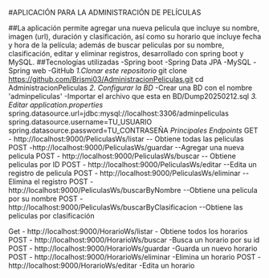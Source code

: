 #APLICACIÓN PARA LA ADMINISTRACIÓN DE PELÍCULAS 

##La aplicación permite agregar una nueva pelicula que incluye su nombre, imagen (url), duración y clasificación, así como su horario que incluye fecha y hora de la película; además de 
buscar peliculas por su nombre, clasificación, editar y eliminar registros, desarrollado con spring boot y MySQL. 
##Tecnologías utilizadas 
  -Spring boot 
  -Spring Data JPA
  -MySQL
  -Spring web 
  -GitHub
*1.Clonar este repositorio*
  git clone https://github.com/Brismi03/AdministracionPeliculas.git
  cd AdministracionPeliculas
*2. Configurar la BD*
  -Crear una BD con el nombre 'adminpeliculas' 
  -Importar el archivo que esta en BD/Dump20250212.sql
*3. Editar application.properties*
  spring.datasource.url=jdbc:mysql://localhost:3306/adminpeliculas
  spring.datasource.username=TU_USUARIO
  spring.datasource.password=TU_CONTRASEÑA
*Principales Endpoints* 
GET - http://localhost:9000/PeliculasWs/listar -- Obtiene todas las peliculas
POST -http://localhost:9000/PeliculasWs/guardar --Agregar una nueva pelicula 
POST - http://localhost:9000/PeliculasWs/buscar -- Obtiene peliculas por ID 
POST - http://localhost:9000/PeliculasWs/editar --Edita un registro de pelicula
POST - http://localhost:9000/PeliculasWs/eliminar --Elimina el registro 
POST - http://localhost:9000/PeliculasWs/buscarByNombre --Obtiene una pelicula por su nombre 
POST - http://localhost:9000/PeliculasWs/buscarByClasificacion --Obtiene las peliculas por clasificación

Get - http://localhost:9000/HorarioWs/listar - Obtiene todos los horarios 
POST - http://localhost:9000/HorarioWs/buscar -Busca un horario por su id 
POST - http://localhost:9000/HorarioWs/guardar -Guarda un nuevo horario 
POST - http://localhost:9000/HorarioWs/eliminar -Elimina un horario 
POST - http://localhost:9000/HorarioWs/editar -Edita un horario 
